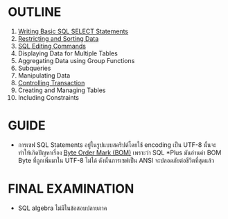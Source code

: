 # OUTLINE

1. [Writing Basic SQL SELECT Statements](https://github.com/itkmitl10/lecture/blob/master/2/Database%20System%20and%20Concepts/Lab/writing_sql_statements.md#writing-sql-statements)
2. [Restricting and Sorting Data](https://github.com/itkmitl10/lecture/blob/master/2/Database%20System%20and%20Concepts/Lab/restricitng_and_sorting_data.md#restricitng-and-sorting-data)
3. [SQL Editing Commands](https://github.com/itkmitl10/lecture/blob/master/2/Database%20System%20and%20Concepts/Lab/sql_editing_commands.md#sql-editing-commands)
4. Displaying Data for Multiple Tables
5. Aggregating Data using Group Functions
6. Subqueries
7. Manipulating Data
8. [Controlling Transaction](https://github.com/itkmitl10/lecture/blob/master/2/Database%20System%20and%20Concepts/Lab/controlling_transactions.md#controlling-transactions)
9. Creating and Managing Tables
10. Including Constraints

# GUIDE

- การเซฟ SQL Statements อยู่ในรูปแบบสคริปต์โดยใช้ encoding เป็น UTF-8 นั้นจะทำให้เกิดปัญหาเรื่อง [Byte Order Mark (BOM)](https://en.wikipedia.org/wiki/Byte_order_mark) เพราะว่า SQL *Plus มันอ่านค่า BOM Byte ที่ถูกเพิ่มมาใน UTF-8 ไม่ได้ ดังนั้นการเซฟเป็น ANSI จะปลอดภัยต่อชีวิตที่สุดแล้ว 

# FINAL EXAMINATION

- SQL algebra ไม่มีในข้อสอบปลายภาค
